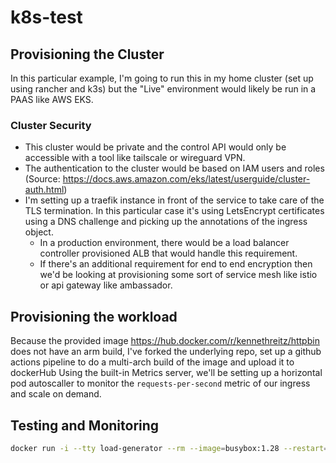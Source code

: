 # k8s-test

## Provisioning the Cluster

In this particular example, I'm going to run this in my home cluster (set up using rancher and k3s) but the "Live" environment would likely be run in a PAAS like AWS EKS.

### Cluster Security

* This cluster would be private and the control API would only be accessible with a tool like tailscale or wireguard VPN.
* The authentication to the cluster would be based on IAM users and roles (Source: <https://docs.aws.amazon.com/eks/latest/userguide/cluster-auth.html>)
* I'm setting up a traefik instance in front of the service to take care of the TLS termination. In this particular case it's using LetsEncrypt certificates using a DNS challenge and picking up the annotations of the ingress object.
  * In a production environment, there would be a load balancer controller provisioned ALB that would handle this requirement.
  * If there's an additional requirement for end to end encryption then we'd be looking at provisioning some sort of service mesh like istio or api gateway like ambassador.

## Provisioning the workload

Because the provided image <https://hub.docker.com/r/kennethreitz/httpbin> does not have an arm build, I've forked the underlying repo, set up a github actions pipeline to do a multi-arch build of the image and upload it to dockerHub
Using the built-in Metrics server, we'll be setting up a horizontal pod autoscaller to monitor the `requests-per-second` metric of our ingress and scale on demand.

## Testing and Monitoring

```bash
docker run -i --tty load-generator --rm --image=busybox:1.28 --restart=Never -- /bin/sh -c "while sleep 0.01; do wget -q -O- https://httpbin.turing.nuvai.cloud; done"
```
